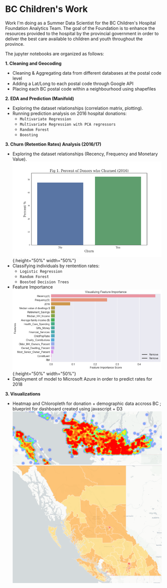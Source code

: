 # BC Children's Work

Work I'm doing as a Summer Data Scientist for the BC Children's Hospital Foundation Analytics Team. The goal of the Foundation is to enhance the resources provided to the hospital by the provincial government in order to deliver the best care available to children and youth throughout the province. 

The jupyter notebooks are organized as follows:

**1. Cleaning and Geocoding**
  - Cleaning & Aggregating data from different databases at the postal code level 
  - Adding a Lat/Long to each postal code through Google API 
  - Placing each BC postal code within a neighbourhood using shapefiles 
  
**2. EDA and Prediction (Manifold)** 
   - Exploring the dataset relationships (correlation matrix, plotting). 
   - Running prediction analysis on 2016 hospital donations: 
      * `Multivariate Regression` 
      * `Multivariate Regression with PCA regressors`
      * `Random Forest` 
      * `Boosting`

**3. Churn (Retention Rates) Analysis (2016/17)**
   - Exploring the dataset relationships (Recency, Frequency and Monetary Value). 
          ![Screenshot](churn.png){:height="50%" width="50%"}
   - Classifying individuals by rentention rates: 
      * `Logistic Regression` 
      * `Random Forest`
      * `Boosted Decision Trees`
   - Feature Importance    
          ![Screenshot](output_34_0.png){:height="50%" width="50%"}
   - Deployment of model to Microsoft Azure in order to predict rates for 2018

**3. Visualizations**
  - Heatmap and Chloropleth for donation + demographic data accross BC ; blueprint for dashboard created using javascript + D3
![Screenshot](Vancouver_heatmap.PNG)
![Screenshot](chloropleth_all_bc_1.PNG)
